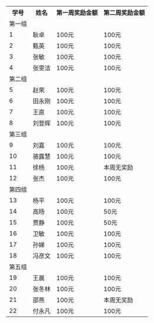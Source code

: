 <table>
<tr>
  <th>学号</th>
  <th>姓名</th>
  <th>第一周奖励金额</th>
  <th>第二周奖励金额</th>
<tr>
<tr>
  <td>第一组</td>
  <td></td>
  <td></td>
  <td></td>
</tr>
<tr>
  <td>1</td>
  <td>耿卓</td>
  <td>100元</td>
  <td>100元</td>
</tr>
<tr>
  <td>2</td>
  <td>甄英</td>
  <td>100元</td>
  <td>100元</td>
</tr>
<tr>
  <td>3</td>
  <td>张敏</td>
  <td>100元</td>
  <td>100元</td>
</tr>
<tr>
  <td>4</td>
  <td>张雯洁</td>
  <td>100元</td>
  <td>100元</td>
</tr>

<tr>
  <td>第二组</td>
  <td></td>
  <td></td>
  <td></td>
</tr>

<tr>
  <td>5</td>
  <td>赵荣</td>
  <td>100元</td>
  <td>100元</td>
</tr>

<tr>
  <td>6</td>
  <td>田永刚</td>
  <td>100元</td>
  <td>100元</td>
</tr>

<tr>
  <td>7</td>
  <td>王直</td>
  <td>100元</td>
  <td>100元</td>
</tr>

<tr>
  <td>8</td>
  <td>刘登辉</td>
  <td>100元</td>
  <td>100元</td>
</tr>

<tr>
  <td>第三组</td>
  <td></td>
  <td></td>
</tr>

<tr>
  <td>9</td>
  <td>刘嘉</td>
  <td>100元</td>
  <td>100元</td>
</tr>

<tr>
  <td>10</td>
  <td>骆露慧</td>
  <td>100元</td>
  <td>100元</td>
</tr>

<tr>
  <td>11</td>
  <td>徐杨</td>
  <td>100元</td>
  <td>本周无奖励</td>
</tr>

<tr>
  <td>12</td>
  <td>张杰</td>
  <td>100元</td>
  <td>100元</td>
</tr>

<tr>
  <td>第四组</td>
  <td></td>
  <td></td>
  <td></td>
</tr>

<tr>
  <td>13</td>
  <td>杨平</td>
  <td>100元</td>
  <td>100元</td>
</tr>

<tr>
  <td>14</td>
  <td>高旸</td>
  <td>100元</td>
  <td>50元</td>
</tr>

<tr>
  <td>15</td>
  <td>贾静</td>
  <td>100元</td>
  <td>50元</td>
</tr>

<tr>
  <td>16</td>
  <td>卫敏</td>
  <td>100元</td>
  <td>100元</td>
</tr>

<tr>
  <td>17</td>
  <td>孙娣</td>
  <td>100元</td>
  <td>100元</td>
</tr>

<tr>
  <td>18</td>
  <td>冯彦文</td>
  <td>100元</td>
  <td>100元</td>
</tr>

<tr>
  <td>第五组</td>
  <td></td>
  <td></td>
   <td></td>
</tr>

<tr>
  <td>19</td>
  <td>王晨</td>
  <td>100元</td>
  <td>100元</td>
</tr>

<tr>
  <td>20</td>
  <td>张冬林</td>
  <td>100元</td>
  <td>100元</td>
</tr>

<tr>
  <td>21</td>
  <td>邵燕</td>
  <td>100元</td>
  <td>本周无奖励</td>
</tr>

<tr>
  <td>22</td>
  <td>付永凡</td>
  <td>100元</td>
  <td>100元</td>
</tr>
</table>
